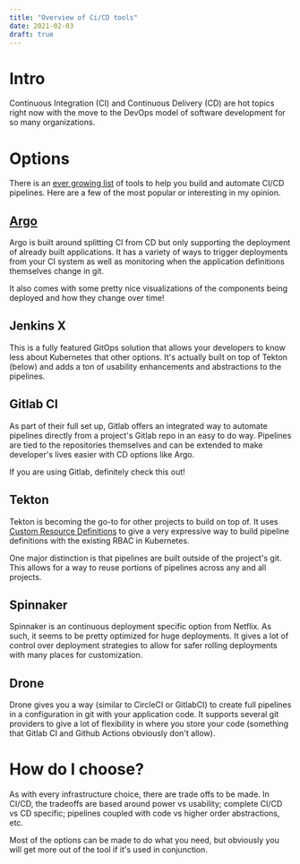 ```yaml
---
title: "Overview of Ci/CD tools"
date: 2021-02-03
draft: true
---
```


# Intro

Continuous Integration (CI) and Continuous Delivery (CD) are hot topics right now with the move to the DevOps model of software development for so many organizations.


# Options

There is an [ever growing list](https://landscape.cncf.io/card-mode?category=continuous-integration-delivery&grouping=category) of tools to help you build and automate CI/CD pipelines. Here are a few of the most popular or interesting in my opinion.

## [Argo](https://argoproj.github.io/)

Argo is built around splitting CI from CD but only supporting the deployment of already built applications. It has a variety of ways to trigger deployments from your CI system as well as monitoring when the application definitions themselves change in git. 

It also comes with some pretty nice visualizations of the components being deployed and how they change over time! 

## Jenkins X

This is a fully featured GitOps solution that allows your developers to know less about Kubernetes that other options. It's actually built on top of Tekton (below) and adds a ton of usability enhancements and abstractions to the pipelines. 

## Gitlab CI

As part of their full set up, Gitlab offers an integrated way to automate pipelines directly from a project's Gitlab repo in an easy to do way. Pipelines are tied to the repositories themselves and can be extended to make developer's lives easier with CD options like Argo. 

If you are using Gitlab, definitely check this out!

## Tekton

Tekton is becoming the go-to for other projects to build on top of. It uses [Custom Resource Definitions](https://kubernetes.io/docs/concepts/extend-kubernetes/api-extension/custom-resources/) to give a very expressive way to build pipeline definitions with the existing RBAC in Kubernetes. 

One major distinction is that pipelines are built outside of the project's git. This allows for a way to reuse portions of pipelines across any and all projects.  


## Spinnaker

Spinnaker is an continuous deployment specific option from Netflix. As such, it seems to be pretty optimized for huge deployments. It gives a lot of control over deployment strategies to allow for safer rolling deployments with many places for customization.

## Drone

Drone gives you a way (similar to CircleCI or GitlabCI) to create full pipelines in a configuration in git with your application code. It supports several git providers to give a lot of flexibility in where you store your code (something that Gitlab CI and Github Actions obviously don't allow). 



# How do I choose?

As with every infrastructure choice, there are trade offs to be made. In CI/CD, the tradeoffs are based around power vs usability; complete CI/CD vs CD specific; pipelines coupled with code vs higher order abstractions, etc.

Most of the options can be made to do what you need, but obviously you will get more out of the tool if it's used in conjunction.

